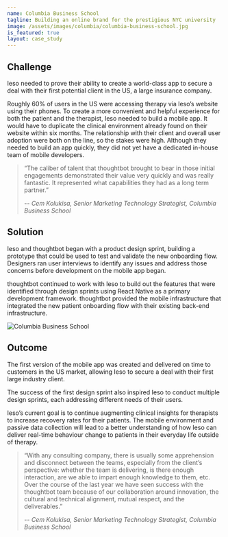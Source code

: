 ```yaml
---
name: Columbia Business School
tagline: Building an online brand for the prestigious NYC university
image: /assets/images/columbia/columbia-business-school.jpg
is_featured: true
layout: case_study
---
```


## Challenge

Ieso needed to prove their ability to create a world-class app to secure a deal with their first potential client in the US, a large insurance company.

Roughly 60% of users in the US were accessing therapy via Ieso’s website using their phones. To create a more convenient and helpful experience for both the patient and the therapist, Ieso needed to build a mobile app. It would have to duplicate the clinical environment already found on their website within six months. The relationship with their client and overall user adoption were both on the line, so the stakes were high.  Although they needed to build an app quickly, they did not yet have a dedicated in-house team of mobile developers.

> “The caliber of talent that thoughtbot brought to bear in those initial engagements demonstrated their value very quickly and was really fantastic. It represented what capabilities they had as a long term partner.”
>
> -- <cite>Cem Kolukisa, Senior Marketing Technology Strategist, Columbia Business School</cite>

## Solution

Ieso and thoughtbot began with a product design sprint, building a prototype that could be used to test and validate the new onboarding flow. Designers ran user interviews to identify any issues and address those concerns before development on the mobile app began.

thoughtbot continued to work with Ieso to build out the features that were identified through design sprints using React Native as a primary development framework. thoughtbot provided the mobile infrastructure that integrated the new patient onboarding flow with their existing back-end infrastructure.

![Columbia Business School](/assets/images/columbia/columbia-business-school.jpg)

## Outcome

The first version of the mobile app was created and delivered on time to customers in the US market, allowing Ieso to secure a deal with their first large industry client.

The success of the first design sprint also inspired Ieso to conduct multiple design sprints, each addressing different needs of their users.

Ieso’s current goal is to continue augmenting clinical insights for therapists to increase recovery rates for their patients. The mobile environment and passive data collection will lead to a better understanding of how Ieso can deliver real-time behaviour change to patients in their everyday life outside of therapy.

> “With any consulting company, there is usually some apprehension and disconnect between the teams, especially from the client’s perspective: whether the team is delivering, is there enough interaction, are we able to impart enough knowledge to them, etc. Over the course of the last year we have seen success with the thoughtbot team because of our collaboration around innovation, the cultural and technical alignment, mutual respect, and the deliverables.”
>
> -- <cite>Cem Kolukisa, Senior Marketing Technology Strategist, Columbia Business School</cite>
